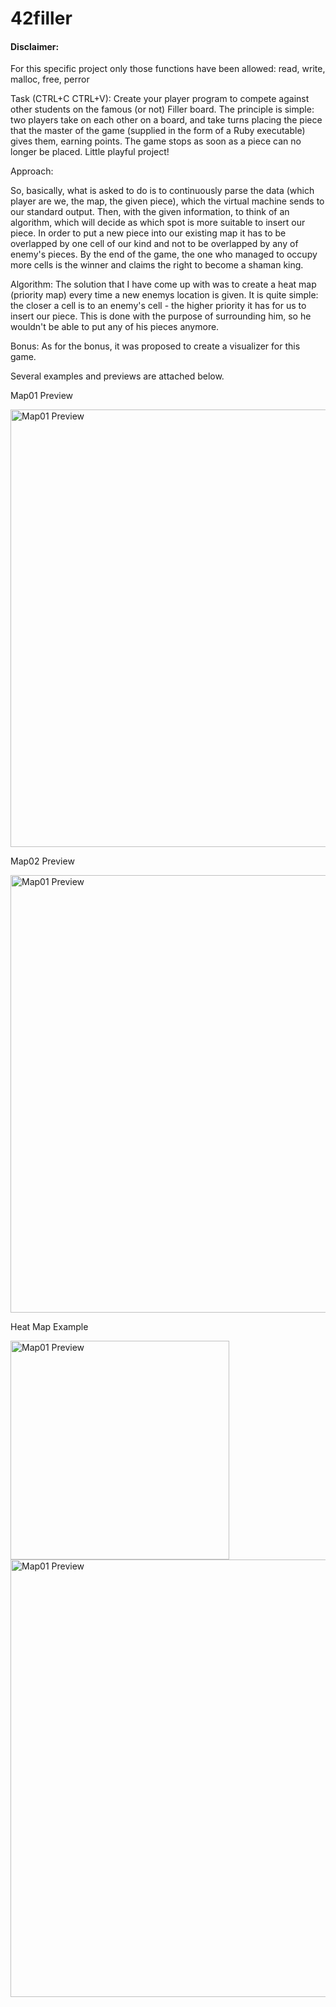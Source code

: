 # 42filler
#### Disclaimer:

For this specific project only those functions have been allowed:
read, write, malloc, free, perror

Task (CTRL+C CTRL+V):
Create your player program to compete against other students on the
famous (or not) Filler board. The principle is simple: two players take on each other on
a board, and take turns placing the piece that the master of the game (supplied in the
form of a Ruby executable) gives them, earning points. The game stops as soon as a
piece can no longer be placed. Little playful project!

Approach:

So, basically, what is asked to do is to continuously parse the data (which player are we, the map, the given piece), which the virtual machine sends to our standard output. Then, with the given information, to think of an algorithm, which will decide as which spot is more suitable to insert our piece. In order to put a new piece into our existing map it has to be overlapped by one cell of our kind and not to be overlapped by any of enemy's pieces. By the end of the game, the one who managed to occupy more cells is the winner and claims the right to become a shaman king.

Algorithm:
The solution that I have come up with was to create a heat map (priority map) every time a new enemys location is given. It is quite simple: the closer a cell is to an enemy's cell - the higher priority it has for us to insert our piece. This is done with the purpose of surrounding him, so he wouldn't be able to put any of his pieces anymore.

Bonus:
As for the bonus, it was proposed to create a visualizer for this game.

Several examples and previews are attached below.

Map01 Preview

<img src="https://i.imgur.com/3Ws0WzB.png" width="700" title="Map01 Preview">

Map02 Preview

<img src="https://i.imgur.com/NE6pSrp.png" width="700" title="Map01 Preview">

Heat Map Example

<img src="https://i.imgur.com/4ZRraLA.png" width="350" title="Map01 Preview">
<img src="https://i.imgur.com/kfkB0eS.png" width="700" title="Map01 Preview">
